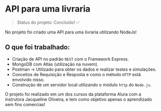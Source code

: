 <h1> API para uma livraria </h1>

> Status do projeto: Concluído! :white_check_mark:

No projeto foi criado uma API para uma livraria utilizando NodeJs!

<h2>O que foi trabalhado:</h2>

* Criação de API no padrão `REST` com o Framework Express.
* MongoDB com Atlas (utilização na nuvem).
* Postman → Utilizado para obter os dados e realizar testes e simulações.
* Conceitos de Requisição e Resposta e como o método `HTTP` está envolvido nisso.
* Construção de um servidor local utilizando o módulo `http` do `Node.js`.

<p>O projeto foi realizado em um dos cursos da plataforma Alura com a instrutora Jacqueline Oliveira, e tem como objetivo
apenas o aprendizado sem fins comercias!</p>
